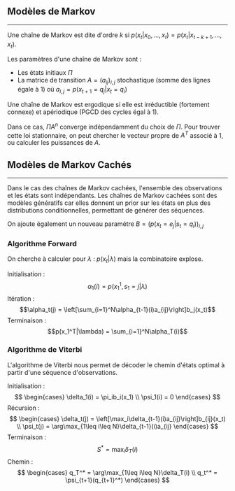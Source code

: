 

## Modèles de Markov

<hr>

Une chaîne de Markov est dite d'ordre $k$ si $p(x_t|x_0, ..., x_t) = p(x_t | x_{t-k+1}, ..., x_t)$.

Les paramètres d'une chaîne de Markov sont :
- Les états initiaux $\Pi$
- La matrice de transition $A = (a_{ij})_{i,j}$ stochastique (somme des lignes égale à 1) où $a_{i,j} = p(x_{t+1}=q_j | x_t=q_i)$

Une chaîne de Markov est ergodique si elle est irréductible (fortement connexe) et apériodique (PGCD des cycles égal à 1). 

Dans ce cas, $\Pi A^n$ converge indépendamment du choix de $\Pi$. Pour trouver cette loi stationnaire, on peut chercher le vecteur propre de $A^T$ associé à $1$, ou calculer les puissances de $A$.


## Modèles de Markov Cachés

<hr>

Dans le cas des chaînes de Markov cachées, l'ensemble des observations et les états sont indépendants. Les chaînes de Markov cachées sont des modèles génératifs car elles donnent un prior sur les états en plus des distributions conditionnelles, permettant de générer des séquences.

On ajoute également un nouveau paramètre $B = (p(x_t=e_j|s_t=q_i))_{i,j}$

### Algorithme Forward

On cherche à calculer pour $\lambda$ : $p(x_t|\lambda)$ mais la combinatoire explose.

Initialisation :
$$\alpha_1(i) = p(x_1^1, s_1=j|\lambda)$$
Itération :
$$\alpha_t(j) = \left[\sum_{i=1}^N\alpha_{t-1}(i)a_{ij}\right]b_j(x_t)$$
Terminaison :
$$p(x_1^T|\lambda) = \sum_{i=1}^N\alpha_T(i)$$

### Algorithme de Viterbi

L'algorithme de Viterbi nous permet de décoder le chemin d'états optimal à partir d'une séquence d'observations.

Initialisation :
$$
\begin{cases}
	\delta_1(i) = \pi_ib_i(x_1) \\
	\psi_1(i) = 0
\end{cases}
$$
Récursion :
$$
\begin{cases}
	\delta_t(j) = \left[\max_i\delta_{t-1}(i)a_{ij}\right]b_{ij}(x_t) \\
	\psi_t(j) = \arg\max_{1\leq i\leq N}\delta_{t-1}(i)a_{ij}
\end{cases}
$$
Terminaison :
$$S^* = \max_i\delta_T(i)$$
Chemin :
$$
\begin{cases}
	q_T^* = \arg\max_{1\leq i\leq N}\delta_T(i) \\
	q_t^* = \psi_{t+1}(q_{t+1}^*)
\end{cases}
$$